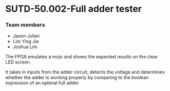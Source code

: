 # SUTD-50.002-Full adder tester

### Team members
- Jason Julian
- Lim Ying Jie
- Joshua Lim


The FPGA emulates a mojo and shows the expected results on the clear LED screen.

It takes in inputs from the adder circuit, detects the voltage and determines whether the adder is working properly by comparing to the boolean expression of an optimal full adder


